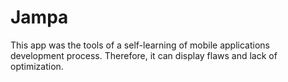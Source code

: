 # Jampa

This app was the tools of a self-learning of mobile applications development process. Therefore, it can display flaws and lack of optimization.
